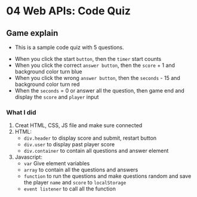 # 04 Web APIs: Code Quiz

## Game explain

* This is a sample code quiz with 5 questions.
- When you click the start `button`, then the `timer` start counts
- When you click the correct `answer button`, then the `score` + 1 and background color turn blue
- When you click the wrong `answer button`, then the `seconds` - 15 and background color turn red
- When the `seconds` = 0 or answer all the question, then game end and display the `score` and `player` input

### What I did

1. Creat HTML, CSS, JS file and make sure connected
2. HTML:
    * `div.header` to display score and submit, restart button
    * `div.user` to display past player score
    * `div.container` to contain all questions and answer element
3. Javascript:
    * `var` Give element variables
    * `array` to contain all the questions and answers
    * `function` to run the questions and make questions random and save the player `name` and `score` to `localStorage`
    * `event listener` to call all the function